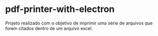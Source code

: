 # pdf-printer-with-electron

Projeto realizado com o objetivo de imprimir uma série de arquivos que forem citados dentro de um arquivo excel.
